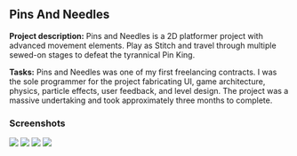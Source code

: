 ## Pins And Needles

**Project description:** Pins and Needles is a 2D platformer project with advanced movement elements. Play as Stitch and travel through multiple sewed-on stages to defeat the tyrannical Pin King.

**Tasks:** Pins and Needles was one of my first freelancing contracts. I was the sole programmer for the project fabricating UI, game architecture, physics, particle effects, user feedback, and level design. The project was a massive undertaking and took approximately three months to complete. 

### Screenshots

<img src="..images/PinsAndNeedles/Screenshot_2.png"/>
<img src="..images/PinsAndNeedles/Screenshot_3.png"/>
<img src="..images/PinsAndNeedles/Screenshot_6.png"/>
<img src="..images/PinsAndNeedles/Screenshot_8.png"/>
